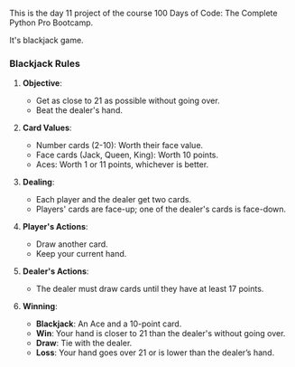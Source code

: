 This is the day 11 project of the course 100 Days of Code: The Complete Python Pro Bootcamp.

It's blackjack game.

### Blackjack Rules 

1. **Objective**:
   - Get as close to 21 as possible without going over.
   - Beat the dealer's hand.

2. **Card Values**:
   - Number cards (2-10): Worth their face value.
   - Face cards (Jack, Queen, King): Worth 10 points.
   - Aces: Worth 1 or 11 points, whichever is better.

3. **Dealing**:
   - Each player and the dealer get two cards.
   - Players' cards are face-up; one of the dealer's cards is face-down.

4. **Player's Actions**:
   - Draw another card.
   - Keep your current hand.
  
5. **Dealer's Actions**:
   - The dealer must draw cards until they have at least 17 points.

6. **Winning**:
   - **Blackjack**: An Ace and a 10-point card.
   - **Win**: Your hand is closer to 21 than the dealer's without going over.
   - **Draw**: Tie with the dealer.
   - **Loss**: Your hand goes over 21 or is lower than the dealer’s hand.
